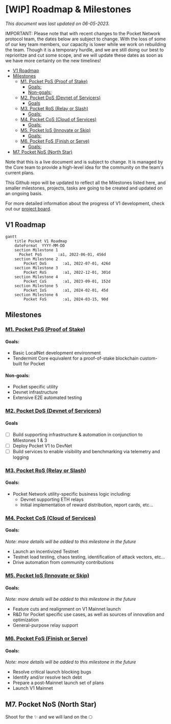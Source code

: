 # [WIP] Roadmap & Milestones <!-- omit in toc -->

_This document was last updated on 06-05-2023._

IMPORTANT: Please note that with recent changes to the Pocket Network protocol team, the dates below are subject to change. With the loss of some of our key team members, our capacity is lower while we work on rebuilding the team. Though it is a temporary hurdle, and we are still doing our best to reprioritze and cut some scope, and we will update these dates as soon as we have more certainty on the new timelines!

- [V1 Roadmap](#v1-roadmap)
- [Milestones](#milestones)
  - [M1. Pocket PoS (Proof of Stake)](#m1-pocket-pos-proof-of-stake)
    - [Goals:](#goals)
    - [Non-goals:](#non-goals)
  - [M2. Pocket DoS (Devnet of Servicers)](#m2-pocket-dos-devnet-of-servicers)
    - [Goals](#goals-1)
  - [M3. Pocket RoS (Relay or Slash)](#m3-pocket-ros-relay-or-slash)
    - [Goals:](#goals-2)
  - [M4. Pocket CoS (Cloud of Services)](#m4-pocket-cos-cloud-of-services)
    - [Goals:](#goals-3)
  - [M5. Pocket IoS (Innovate or Skip)](#m5-pocket-ios-innovate-or-skip)
    - [Goals:](#goals-4)
  - [M6. Pocket FoS (Finish or Serve)](#m6-pocket-fos-finish-or-serve)
    - [Goals:](#goals-5)
- [M7. Pocket NoS (North Star)](#m7-pocket-nos-north-star)

Note that this is a live document and is subject to change. It is managed by the Core team to provide a high-level idea for the community on the team's current plans.

This Github repo will be updated to reflect all the Milestones listed here, and smaller milestones, projects, tasks are going to be created and updated on an ongoing basis.

For more detailed information about the progress of V1 development, check out our [project board](https://github.com/orgs/pokt-network/projects/142/views/12).

## V1 Roadmap

```mermaid
gantt
    title Pocket V1 Roadmap
    dateFormat  YYYY-MM-DD
    section Milestone 1
      Pocket PoS       :a1, 2022-06-01, 456d
    section Milestone 2
        Pocket DoS       :a1, 2022-07-01, 426d
    section Milestone 3
        Pocket RoS       :a1, 2022-12-01, 301d
    section Milestone 4
        Pocket CoS       :a1, 2023-09-01, 152d
    section Milestone 5
        Pocket IoS       :a1, 2024-02-01, 45d
    section Milestone 6
        Pocket FoS       :a1, 2024-03-15, 90d
```

## Milestones

### [M1. Pocket PoS (Proof of Stake)](https://github.com/pokt-network/pocket/milestone/7)

#### Goals:

- Basic LocalNet development environment
- Tendermint Core equivalent for a proof-of-stake blockchain custom-built for Pocket

#### Non-goals:

- Pocket specific utility
- Devnet infrastructure
- Extensive E2E automated testing

### [M2. Pocket DoS (Devnet of Servicers)](https://github.com/pokt-network/pocket/milestone/8)

#### Goals

- [ ] Build supporting infrastructure & automation in conjunction to Milestones 1 & 3
- [ ] Deploy Pocket V1 to DevNet
- [ ] Build services to enable visibility and benchmarking via telemetry and logging

### [M3. Pocket RoS (Relay or Slash)](https://github.com/pokt-network/pocket/milestone/15)

#### Goals:

- Pocket Network utility-specific business logic including:
  - Devnet supporting ETH relays
  - Initial implementation of reward distribution, report cards, etc...

### [M4. Pocket CoS (Cloud of Services)](https://github.com/pokt-network/pocket/milestone/20)

#### Goals:

_Note: more details will be added to this milestone in the future_

- Launch an incentivized Testnet
- Testnet load testing, chaos testing, identification of attack vectors, etc...
- Drive automation from community contributions

### [M5. Pocket IoS (Innovate or Skip)](https://github.com/pokt-network/pocket/milestone/16)

#### Goals:

_Note: more details will be added to this milestone in the future_

- Feature cuts and realignment on V1 Mainnet launch
- R&D for Pocket specific use cases, as well as sources of innovation and optimization
- General-purpose relay support

### [M6. Pocket FoS (Finish or Serve)](https://github.com/pokt-network/pocket/milestone/18)

#### Goals:

_Note: more details will be added to this milestone in the future_

- Resolve critical launch blocking bugs
- Identify and/or resolve tech debt
- Prepare a post-Mainnet launch set of plans
- Launch V1 Mainnet

## M7. Pocket NoS (North Star)

Shoot for the ✨ and we will land on the 🌕

<!-- GITHUB_WIKI: guides/roadmap/readme -->
